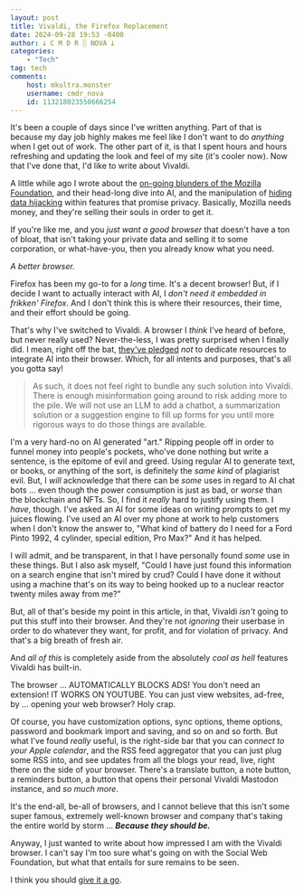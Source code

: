```yaml
---
layout: post
title: Vivaldi, the Firefox Replacement
date: 2024-09-28 19:53 -0400
author: 𐕣 C M D R ░ NOVA 𐕣
categories:
    - "Tech"
tag: tech
comments:
    host: mkultra.monster
    username: cmdr_nova
    id: 113218023550666254
---
```


It's been a couple of days since I've written anything. Part of that is because my day job highly makes me feel like I don't want to do *anything* when I get out of work. The other part of it, is that I spent hours and hours refreshing and updating the look and feel of my site (it's cooler now). Now that I've done that, I'd like to write about Vivaldi.

A little while ago I wrote about the <a href="/tech/2024/09/09/tell-mozilla-how-you-feel-about-ai">on-going blunders of the Mozilla Foundation</a>, and their head-long dive into AI, and the manipulation of <a href="https://blog.mozilla.org/en/products/firefox/firefox-search-update/" target="_blank">hiding data hijacking</a> within features that promise privacy. Basically, Mozilla needs money, and they're selling their souls in order to get it.

If you're like me, and you *just want a good browser* that doesn't have a ton of bloat, that isn't taking your private data and selling it to some corporation, or what-have-you, then you already know what you need.

*A better browser.*

Firefox has been my go-to for a *long* time. It's a decent browser! But, if I decide I want to actually interact with AI, I *don't need it embedded in frikken' Firefox*. And I don't think this is where their resources, their time, and their effort should be going.

That's why I've switched to Vivaldi. A browser I *think* I've heard of before, but never really used? Never-the-less, I was pretty surprised when I finally did. I mean, right off the bat, <a href="https://vivaldi.com/blog/technology/vivaldi-wont-allow-a-machine-to-lie-to-you/" target="_blank">they've pledged</a> *not* to dedicate resources to integrate AI into their browser. Which, for all intents and purposes, that's all you gotta say!

>As such, it does not feel right to bundle any such solution into Vivaldi. There is enough misinformation going around to risk adding more to the pile. We will not use an LLM to add a chatbot, a summarization solution or a suggestion engine to fill up forms for you until more rigorous ways to do those things are available.

I'm a very hard-no on AI generated "art." Ripping people off in order to funnel money into people's pockets, who've done nothing but write a sentence, is the epitome of evil and greed. Using regular AI to generate text, or books, or anything of the sort, is definitely the *same kind* of plagiarist evil. But, I *will* acknowledge that there can be *some* uses in regard to AI chat bots ... even though the power consumption is just as bad, or *worse* than the blockchain and NFTs. So, I find it *really* hard to justify using them. I *have*, though. I've asked an AI for some ideas on writing prompts to get my juices flowing. I've used an AI over my phone at work to help customers when I don't know the answer to, "What kind of battery do I need for a Ford Pinto 1992, 4 cylinder, special edition, Pro Max?" And it has helped.

I will admit, and be transparent, in that I have personally found *some* use in these things. But I also ask myself, "Could I have just found this information on a search engine that isn't mired by crud? Could I have done it without using a machine that's on its way to being hooked up to a nuclear reactor twenty miles away from me?"

But, all of that's beside my point in this article, in that, Vivaldi *isn't* going to put this stuff into their browser. And they're not *ignoring* their userbase in order to do whatever they want, for profit, and for violation of privacy. And that's a big breath of fresh air.

And *all of this* is completely aside from the absolutely *cool as hell* features Vivaldi has built-in.

The browser ... AUTOMATICALLY BLOCKS ADS! You don't need an extension! IT WORKS ON YOUTUBE. You can just view websites, ad-free, by ... opening your web browser? Holy crap.

Of course, you have customization options, sync options, theme options, password and bookmark import and saving, and so on and so forth. But what I've found *really* useful, is the right-side bar that you can *connect to your Apple calendar*, and the RSS feed aggregator that you can just plug some RSS into, and see updates from all the blogs your read, live, right there on the side of your browser. There's a translate button, a note button, a reminders button, a button that opens their personal Vivaldi Mastodon instance, and *so much more*.

It's the end-all, be-all of browsers, and I cannot believe that this isn't some super famous, extremely well-known browser and company that's taking the entire world by storm ... ***Because they should be.***

Anyway, I just wanted to write about how impressed I am with the Vivaldi browser. I can't say I'm too sure what's going on with the Social Web Foundation, but what that entails for sure remains to be seen.

I think you should <a href="https://vivaldi.com" target="_blank">give it a go</a>.